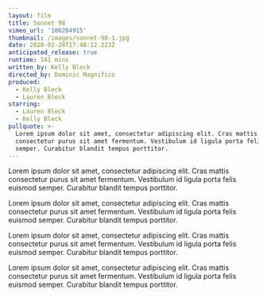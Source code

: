 ```yaml
---
layout: film
title: Sonnet 98
vimeo_url: '106204915'
thumbnail: /images/sonnet-98-1.jpg
date: 2020-02-28T17:48:12.223Z
anticipated_release: true
runtime: 141 mins
written_by: Kelly Bleck
directed_by: Dominic Magnifico
produced:
  - Kelly Bleck
  - Lauren Bleck
starring:
  - Lauren Bleck
  - Kelly Bleck
pullquote: >-
  Lorem ipsum dolor sit amet, consectetur adipiscing elit. Cras mattis
  consectetur purus sit amet fermentum. Vestibulum id ligula porta felis euismod
  semper. Curabitur blandit tempus porttitor.
---
```

Lorem ipsum dolor sit amet, consectetur adipiscing elit. Cras mattis consectetur purus sit amet fermentum. Vestibulum id ligula porta felis euismod semper. Curabitur blandit tempus porttitor.

Lorem ipsum dolor sit amet, consectetur adipiscing elit. Cras mattis consectetur purus sit amet fermentum. Vestibulum id ligula porta felis euismod semper. Curabitur blandit tempus porttitor.

Lorem ipsum dolor sit amet, consectetur adipiscing elit. Cras mattis consectetur purus sit amet fermentum. Vestibulum id ligula porta felis euismod semper. Curabitur blandit tempus porttitor.

Lorem ipsum dolor sit amet, consectetur adipiscing elit. Cras mattis consectetur purus sit amet fermentum. Vestibulum id ligula porta felis euismod semper. Curabitur blandit tempus porttitor.
